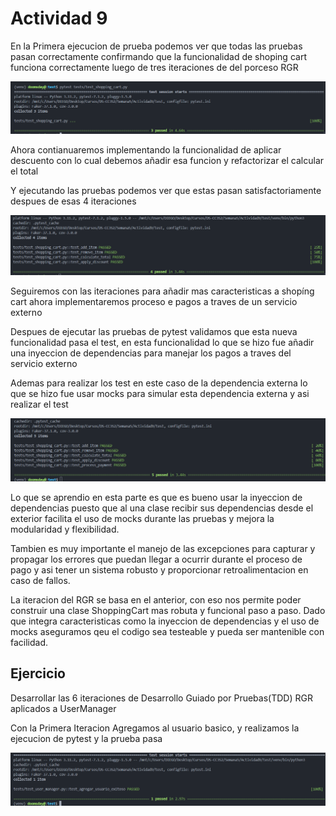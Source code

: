 # Actividad 9

En la Primera ejecucion de prueba podemos ver que todas las pruebas pasan correctamente confirmando que la funcionalidad de shoping cart funciona correctamente luego de tres iteraciones de del porceso RGR 

![alt text](images/{E296EBC7-0503-4049-A003-2654601D1215}.png)


Ahora contianuaremos implementando la funcionalidad de aplicar descuento con lo cual debemos añadir esa funcion y refactorizar el calcular el total

Y ejecutando las pruebas podemos ver que estas pasan satisfactoriamente despues de esas 4 iteraciones

![alt text](images/{48C86A55-08D0-4827-99AE-119909319937}.png)

Seguiremos con las iteraciones para añadir mas caracteristicas a shopíng cart ahora implementaremos proceso e pagos a traves de un servicio externo

Despues de ejecutar las pruebas de pytest validamos que esta nueva funcionalidad pasa el test, en esta funcionalidad lo que se hizo fue añadir una inyeccion de dependencias para manejar los pagos a traves del servicio externo

Ademas para realizar los test en este caso de la dependencia externa lo que se hizo fue usar mocks para simular esta dependencia externa y asi realizar el test

![alt text](images/{3BA6B820-5033-4963-9AD9-0B79D25B7DB4}.png)

Lo que se aprendio en esta parte es que es bueno usar la inyeccion de dependencias puesto que al una clase recibir sus dependencias desde el exterior facilita el uso de mocks durante las pruebas y mejora la modularidad y flexibilidad.

Tambien es muy importante el manejo de las excepciones para capturar y propagar los errores que puedan llegar a ocurrir durante el proceso de pago y asi tener un sistema robusto y proporcionar retroalimentacion en caso de fallos.

La iteracion del RGR  se basa en el anterior, con eso nos permite poder construir una clase ShoppingCart mas robuta y funcional paso a paso. Dado que integra caracteristicas como la inyeccion de dependencias y el uso de mocks aseguramos qeu el codigo sea testeable y pueda ser mantenible con facilidad.


## Ejercicio

Desarrollar las 6 iteraciones de Desarrollo Guiado por Pruebas(TDD) RGR aplicados a UserManager

Con la Primera Iteracion Agregamos al usuario basico, y realizamos la ejecucion de pytest y la prueba pasa

![alt text](images/{8D8C4B7C-7C73-47C8-A09B-362025A71462}.png)

